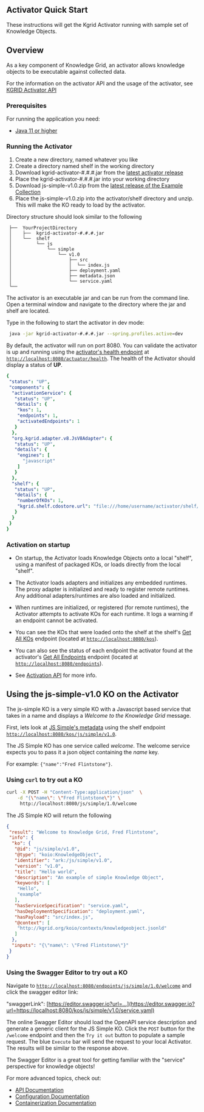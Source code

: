 
## Activator Quick Start

These instructions will get the Kgrid Activator running with sample set of Knowledge Objects.

## Overview
As a key component of Knowledge Grid, an activator allows knowledge objects to be executable against collected data.

For the information on the activator API and the usage of the activator, see [KGRID Activator API](docs/api.md)

### Prerequisites

For running the application you need:

- [Java 11 or higher](https://www.oracle.com/java/)

### Running the Activator


1. Create a new directory, named whatever you like
1. Create a directory named shelf in the working directory
1. Download kgrid-activator-#.#.#.jar from the [latest activator release](https://github.com/kgrid/kgrid-activator/releases/latest)
1. Place the kgrid-activator-#.#.#.jar into your working directory
1. Download js-simple-v1.0.zip from the [latest release of the Example Collection](https://github.com/kgrid-objects/example-collection/releases/latest) 
1. Place the js-simple-v1.0.zip into the activator/shelf directory and unzip. This will make the KO ready to load by the activator.


Directory structure should look similar to the following

```text  
 ├──  YourProjectDirectory   
 │    ├──  kgrid-activator-#.#.#.jar
 │    └──  shelf
 │         └── js  
 │             └── simple  
 │                 └── v1.0
 │                     ├── src
 │                     │  └── index.js
 │                     ├── deployment.yaml
 │                     ├── metadata.json
 │                     └── service.yaml
 └── 
```

The activator is an executable jar and can be run from the command line.  Open a terminal window and navigate to the directory where the jar and shelf are located.  

Type in the following to start the activator in dev mode: 

```bash
 java -jar kgrid-activator-#.#.#.jar --spring.profiles.active=dev
```

By default, the activator will run on port 8080. You can validate the activator is up and running using 
the [activator's health endpoint](http://localhost:8080/actuator/health) at [`http://localhost:8080/actuator/health`](http://localhost:8080/actuator/health).  The health of the Activator should display a status of **UP**.  

```yaml
{
 "status": "UP",
 "components": {
  "activationService": {
   "status": "UP",
   "details": {
    "kos": 1,
    "endpoints": 1,
    "activatedEndpoints": 1
   }
  },
  "org.kgrid.adapter.v8.JsV8Adapter": {
   "status": "UP",
   "details": {
    "engines": [
      "javascript"
    ]
   }
  },
  "shelf": {
   "status": "UP",
   "details": {
    "numberOfKOs": 1,
    "kgrid.shelf.cdostore.url": "file:///home/username/activator/shelf/"
   }
  }
 }
}
```

### Activation on startup
- On startup, the Activator loads Knowledge Objects onto a local "shelf", using a manifest of packaged KOs, or loads directly from the local "shelf".

- The Activator loads adapters and initializes any embedded runtimes. The proxy adapter is initialized and ready to register remote runtimes. Any additional adapters/runtimes are also loaded and initialized.

- When runtimes are initialized, or registered (for remote runtimes), the Activator attempts to activate KOs for each runtime. It logs a warning if an endpoint cannot be activated.

- You can see the KOs that were loaded onto the shelf at the shelf's [Get All KOs](http://localhost:8080/kos) endpoint (located at [`http://localhost:8080/kos`](http://localhost:8080/kos)). 
- You can also see the status of each endpoint the activator found at the activator's [Get All Endpoints](http://localhost:8080/endpoints) endpoint (located at [`http://localhost:8080/endpoints`](http://localhost:8080/endpoints)).

- See [Activation API](api.md#activation-api) for more info.

## Using the js-simple-v1.0 KO on the Activator 

The js-simple KO is a very simple KO with a Javascript based service that takes in a name and displays 
 a _Welcome to the Knowledge Grid_ message. 
 
First, lets look at [JS Simple's metadata](http://localhost:8080/kos/js/simple/v1.0) using the shelf endpoint [`http://localhost:8080/kos/js/simple/v1.0`](http://localhost:8080/kos/js/simple/v1.0).

The JS Simple KO has one service called _welcome_.  The welcome service expects you to pass it a json object containing the _name_ key.

For example: `{"name":"Fred Flintstone"}`.

### Using `curl` to try out a KO

```bash
curl -X POST -H "Content-Type:application/json"  \
    -d "{\"name\": \"Fred Flintstone\"}" \
     http://localhost:8080/js/simple/1.0/welcome

```

The JS Simple KO will return the following

```json
{
 "result": "Welcome to Knowledge Grid, Fred Flintstone",
 "info": {
  "ko": {
   "@id": "js/simple/v1.0",
   "@type": "koio:KnowledgeObject",
   "identifier": "ark:/js/simple/v1.0",
   "version": "v1.0",
   "title": "Hello world",
   "description": "An example of simple Knowledge Object",
   "keywords": [
    "Hello",
    "example"
   ],
   "hasServiceSpecification": "service.yaml",
   "hasDeploymentSpecification": "deployment.yaml",
   "hasPayload": "src/index.js",
   "@context": [
    "http://kgrid.org/koio/contexts/knowledgeobject.jsonld"
   ]
  },
  "inputs": "{\"name\": \"Fred Flintstone\"}"
 }
}
```
### Using the Swagger Editor to try out a KO

Navigate to [`http://localhost:8080/endpoints/js/simple/1.0/welcome`](http://localhost:8080/endpoints/js/simple/1.0/welcome) and click the swagger editor link:

"swaggerLink": [https://editor.swagger.io?url=...](https://editor.swagger.io?url=https://localhost:8080/kos/js/simple/v1.0/service.yaml)

The online Swagger Editor should load the OpenAPI service description and generate a generic client for the JS Simple KO. Click the `POST` button for the `/welcome` endpoint and then the `Try it out` button to populate a sample request. The blue `Execute` bar will send the request to your local Activator. The results will be similar to the response above.

The Swagger Editor is a great tool for getting familiar with the "service" perspective for knowledge objects!

For more advanced topics, check out:
- [API Documentation](api.md)
- [Configuration Documentation](configuration.md)
- [Containerization Documentation](containers.md)
